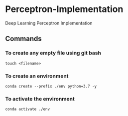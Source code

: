 # Perceptron-Implementation
Deep Learning Perceptron Implementation

## Commands
### To create any empty file using git bash
```
touch <filename>
```

### To create an environment
```
conda create --prefix ./env python=3.7 -y
```

### To activate the environment
```
conda activate ./env
```